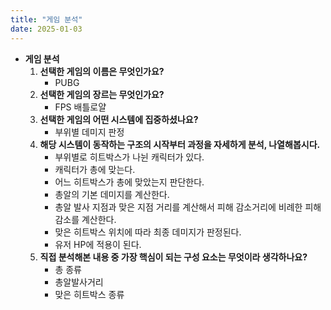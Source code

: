 ```yaml
---
title: "게임 분석"
date: 2025-01-03
---
```


- **게임 분석**
    1. **선택한 게임의 이름은 무엇인가요?**
        - PUBG
    2. **선택한 게임의 장르는 무엇인가요?**
        - FPS 배틀로얄
    3. **선택한 게임의 어떤 시스템에 집중하셨나요?**
        - 부위별 데미지 판정
    4. **해당 시스템이 동작하는 구조의 시작부터 과정을 자세하게 분석, 나열해봅시다.**
        - 부위별로 히트박스가 나뉜 캐릭터가 있다.
        - 캐릭터가 총에 맞는다.
        - 어느 히트박스가 총에 맞았는지 판단한다.
        - 총알의 기본 데미지를 계산한다.
        - 총알 발사 지점과 맞은 지점 거리를 계산해서 피해 감소거리에 비례한 피해감소를 계산한다.
        - 맞은 히트박스 위치에 따라 최종 데미지가 판정된다.
        - 유저 HP에 적용이 된다.
    5. **직접 분석해본 내용 중 가장 핵심이 되는 구성 요소는 무엇이라 생각하나요?**
        - 총 종류
        - 총알발사거리
        - 맞은 히트박스 종류
